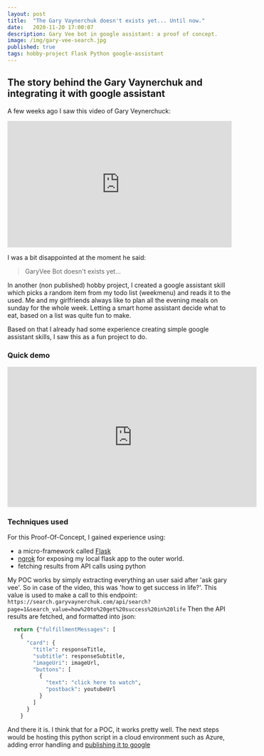 ```yaml
---
layout: post
title:  "The Gary Vaynerchuk doesn't exists yet... Until now."
date:   2020-11-20 17:00:07
description: Gary Vee bot in google assistant: a proof of concept.
image: /img/gary-vee-search.jpg
published: true
tags: hobby-project Flask Python google-assistant
---
```


## The story behind the Gary Vaynerchuk and integrating it with google assistant

A few weeks ago I saw this video of Gary Veynerchuck:

<iframe src="https://www.linkedin.com/embed/feed/update/urn:li:ugcPost:6727570316899446784?compact=1" height="284" width="504" frameborder="0" allowfullscreen="" title="Embedded post"></iframe>

I was a bit disappointed at the moment he said:
> GaryVee Bot doesn't exists yet...

In another (non published) hobby project, I created a google assistant skill which picks a random item from my todo list (weekmenu) and reads it to the used. Me and my girlfriends always like to plan all the evening meals on sunday for the whole week. Letting a smart home assistant decide what to eat, based on a list was quite fun to make.

Based on that I already had some experience creating simple google assistant skills, I saw this as a fun project to do.

### Quick demo

<iframe width="560" height="315" src="https://www.youtube.com/embed/D8NguLdD6d4" frameborder="0" allow="accelerometer; autoplay; clipboard-write; encrypted-media; gyroscope; picture-in-picture" allowfullscreen></iframe>

### Techniques used

For this Proof-Of-Concept, I gained experience using:

* a micro-framework called [Flask](https://www.fullstackpython.com/flask.html)
* [ngrok](https://ngrok.com/) for exposing my local flask app to the outer world.
* fetching results from API calls using python

My POC works by simply extracting everything an user said after 'ask gary vee'. So in case of the video, this was 'how to get success in life?'. This value is used to make a call to this endpoint:
```https://search.garyvaynerchuk.com/api/search?page=1&search_value=how%20to%20get%20success%20in%20life```
Then the API results are fetched, and formatted into json:

```python
  return {"fulfillmentMessages": [
    {
      "card": {
        "title": responseTitle,
        "subtitle": responseSubtitle,
        "imageUri": imageUrl,
        "buttons": [
          {
            "text": "click here to watch",
            "postback": youtubeUrl
          }
        ]
      }
    }
```

And there it is. I think that for a POC, it works pretty well. The next steps would be hosting this python script in a cloud environment such as Azure, adding error handling and [publishing it to google](https://developers.google.com/assistant/console/publish)